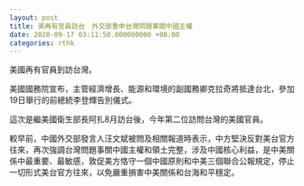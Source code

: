 ```yaml
---
layout: post
title: 美再有官員訪台　外交部重申台灣問題事關中國主權
date: 2020-09-17 03:11:50.000000000 +08:00
categories: rthk
---
```


美國再有官員到訪台灣。

美國國務院宣布，主管經濟增長、能源和環境的副國務卿克拉奇將抵達台北，參加19日舉行的前總統李登輝告別儀式。

這次是繼美國衛生部長阿扎8月訪台後，今年第二位訪問台灣的美國官員。

較早前，中國外交部發言人汪文斌被問及相關報道時表示，中方堅決反對美台官方往來，再次強調台灣問題事關中國主權和領土完整，涉及中國核心利益，是中美關係中最重要、最敏感，敦促美方恪守一個中國原則和中美三個聯合公報規定，停止一切形式美台官方往來，以免嚴重損害中美關係和台海和平穩定。
